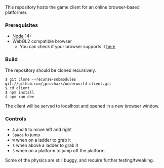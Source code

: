 This repository hosts the game client for an online browser-based platformer.

### Prerequisites

* [Node](https://nodejs.org/en/) 14+
* WebGL2 compatible browser
  * You can check if your browser supports it [here](https://webglreport.com/?v=2)

### Build

The repository should be cloned recursively.

```
$ git clone --recurse-submodules git://github.com/jprochazk/underworld-client.git
$ cd client
$ npm install
$ npm run dev
```

The client will be served to localhost and opened in a new browser window.

### Controls

- `A` and `D` to move left and right
- `Space` to jump
- `W` when on a ladder to grab it
- `S` when above a ladder to grab it
- `S` when on a platform to jump off the platform

Some of the physics are still buggy, and require further testing/tweaking.